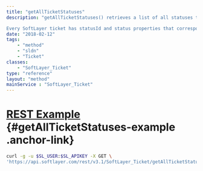 ```yaml
---
title: "getAllTicketStatuses"
description: "getAllTicketStatuses() retrieves a list of all statuses that a ticket may exist in. Ticket status represent the current state of a ticket, usually 'open', 'assigned', and 'closed'. 

Every SoftLayer ticket has statusId and status properties that correspond to one of the statuses returned by getAllTicketStatuses(). "
date: "2018-02-12"
tags:
    - "method"
    - "sldn"
    - "Ticket"
classes:
    - "SoftLayer_Ticket"
type: "reference"
layout: "method"
mainService : "SoftLayer_Ticket"
---
```


# [REST Example](#getAllTicketStatuses-example) <a href="/article/rest/"><i class="fas fa-question"></i></a> {#getAllTicketStatuses-example .anchor-link} 
```bash
curl -g -u $SL_USER:$SL_APIKEY -X GET \
'https://api.softlayer.com/rest/v3.1/SoftLayer_Ticket/getAllTicketStatuses'
```
